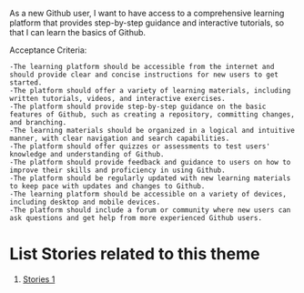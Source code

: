As a new Github user, I want to have access to a comprehensive learning platform that provides step-by-step guidance and interactive tutorials, so that I can learn the basics of Github.
 
Acceptance Criteria:

    -The learning platform should be accessible from the internet and should provide clear and concise instructions for new users to get started.
    -The platform should offer a variety of learning materials, including written tutorials, videos, and interactive exercises.
    -The platform should provide step-by-step guidance on the basic features of Github, such as creating a repository, committing changes, and branching.
    -The learning materials should be organized in a logical and intuitive manner, with clear navigation and search capabilities.
    -The platform should offer quizzes or assessments to test users' knowledge and understanding of Github.
    -The platform should provide feedback and guidance to users on how to improve their skills and proficiency in using Github.
    -The platform should be regularly updated with new learning materials to keep pace with updates and changes to Github.
    -The learning platform should be accessible on a variety of devices, including desktop and mobile devices.
    -The platform should include a forum or community where new users can ask questions and get help from more experienced Github users.

# List Stories related to this theme
1. [Stories 1](documentation/templates/theme/initiatives/epics/stories/tasks/task_template.md)